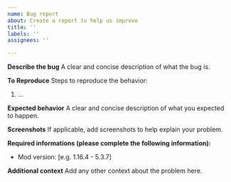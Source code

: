 ```yaml
---
name: Bug report
about: Create a report to help us improve
title: ''
labels: ''
assignees: ''

---
```


**Describe the bug**
A clear and concise description of what the bug is.

**To Reproduce**
Steps to reproduce the behavior:
1. ...

**Expected behavior**
A clear and concise description of what you expected to happen.

**Screenshots**
If applicable, add screenshots to help explain your problem.

**Required informations (please complete the following information):**
 - Mod version: [e.g. 1.16.4 - 5.3.7]

**Additional context**
Add any other context about the problem here.
